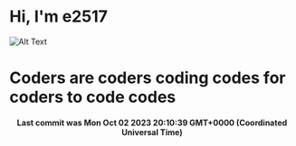 # Hi, I'm e2517

![Alt Text](https://github.com/E2517/e2517/blob/master/images/background.gif)

# Coders are coders coding codes for coders to code codes

<h4 align="center">Last commit was Mon Oct 02 2023 20:10:39 GMT+0000 (Coordinated Universal Time)</h4>
